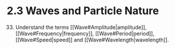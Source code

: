 # 2.3 Waves and Particle Nature
33. Understand the terms [[Wave#Amplitude|amplitude]], [[Wave#Frequency|frequency]], [[Wave#Period|period]], [[Wave#Speed|speed]] and [[Wave#Wavelength|wavelength]].
